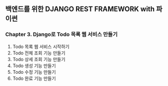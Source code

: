 ## 백엔드를 위한 DJANGO REST FRAMEWORK with 파이썬

### Chapter 3. Django로 Todo 목록 웹 서비스 만들기

1. Todo 목록 웹 서비스 시작하기
2. Todo 전체 조회 기능 만들기
3. Todo 상세 조회 기능 만들기
4. Todo 생성 기능 만들기
5. Todo 수정 기능 만들기
6. Todo 완료 기능 만들기
